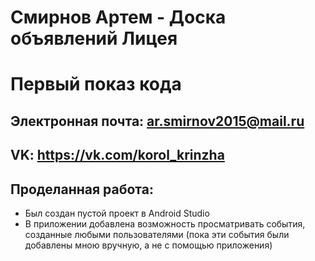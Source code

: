 
# Смирнов Артем - Доска объявлений Лицея  
  
# Первый показ кода
  
## Электронная почта: ar.smirnov2015@mail.ru  
  
## VK: https://vk.com/korol_krinzha  

## Проделанная работа:
* Был создан пустой проект в Android Studio
* В приложении добавлена возможность 	просматривать события,  созданные любыми пользователями (пока эти события были добавлены мною вручную, а не с помощью приложения)